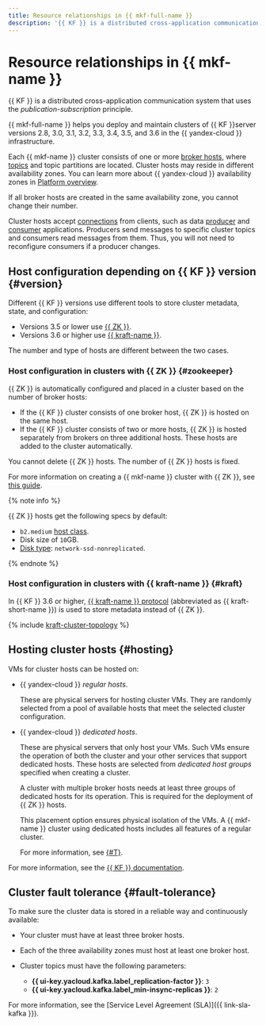 ```yaml
---
title: Resource relationships in {{ mkf-full-name }}
description: '{{ KF }} is a distributed cross-application communication system that uses the _publication-subscription_ principle. With {{ mkf-full-name }}, you can deploy and maintain clusters of {{ KF }} servers (versions 2.8, 3.0, and 3.2) in the {{ yandex-cloud }} infrastructure. Each {{ mkf-name }} cluster consists of one or more broker hosts, where topics and topic partitions are located.'
---
```


# Resource relationships in {{ mkf-name }}

{{ KF }} is a distributed cross-application communication system that uses the _publication-subscription_ principle.

{{ mkf-full-name }} helps you deploy and maintain clusters of {{ KF }}server versions 2.8, 3.0, 3.1, 3.2, 3.3, 3.4, 3.5, and 3.6 in the {{ yandex-cloud }} infrastructure.


Each {{ mkf-name }} cluster consists of one or more [broker hosts](brokers.md), where [topics](topics.md) and topic partitions are located. Cluster hosts may reside in different availability zones. You can learn more about {{ yandex-cloud }} availability zones in [Platform overview](../../overview/concepts/geo-scope.md).

If all broker hosts are created in the same availability zone, you cannot change their number.


Cluster hosts accept [connections](../operations/connect/clients.md) from clients, such as data [producer](producers-consumers.md) and [consumer](producers-consumers.md) applications. Producers send messages to specific cluster topics and consumers read messages from them. Thus, you will not need to reconfigure consumers if a producer changes.

## Host configuration depending on {{ KF }} version {#version}

Different {{ KF }} versions use different tools to store cluster metadata, state, and configuration:

* Versions 3.5 or lower use [{{ ZK }}](#zookeeper).
* Versions 3.6 or higher use [{{ kraft-name }}](#kraft).

The number and type of hosts are different between the two cases.

### Host configuration in clusters with {{ ZK }} {#zookeeper}

{{ ZK }} is automatically configured and placed in a cluster based on the number of broker hosts:

* If the {{ KF }} cluster consists of one broker host, {{ ZK }} is hosted on the same host.
* If the {{ KF }} cluster consists of two or more hosts, {{ ZK }} is hosted separately from brokers on three additional hosts. These hosts are added to the cluster automatically.

You cannot delete {{ ZK }} hosts. The number of {{ ZK }} hosts is fixed.

For more information on creating a {{ mkf-name }} cluster with {{ ZK }}, see [this guide](../operations/cluster-create.md#create-cluster).

{% note info %}

{{ ZK }} hosts get the following specs by default:

* `b2.medium` [host class](instance-types.md).
* Disk size of `10`GB.
* [Disk type](storage.md): `network-ssd-nonreplicated`.

{% endnote %}

### Host configuration in clusters with {{ kraft-name }} {#kraft}

In {{ KF }} 3.6 or higher, [{{ kraft-name }} protocol](kraft.md) (abbreviated as {{ kraft-short-name }}) is used to store metadata instead of {{ ZK }}.

{% include [kraft-cluster-topology](../../_includes/mdb/mkf/kraft-cluster-topology.md) %}

## Hosting cluster hosts {#hosting}

VMs for cluster hosts can be hosted on:
* {{ yandex-cloud }} *regular hosts*.

  These are physical servers for hosting cluster VMs. They are randomly selected from a pool of available hosts that meet the selected cluster configuration.


* {{ yandex-cloud }} *dedicated hosts*.


  These are physical servers that only host your VMs. Such VMs ensure the operation of both the cluster and your other services that support dedicated hosts. These hosts are selected from *dedicated host groups* specified when creating a cluster.

  A cluster with multiple broker hosts needs at least three groups of dedicated hosts for its operation. This is required for the deployment of {{ ZK }} hosts.

  This placement option ensures physical isolation of the VMs. A {{ mkf-name }} cluster using dedicated hosts includes all features of a regular cluster.

  For more information, see [{#T}](../../compute/concepts/dedicated-host.md).


For more information, see the [{{ KF }} documentation](https://kafka.apache.org/intro).

## Cluster fault tolerance {#fault-tolerance}

To make sure the cluster data is stored in a reliable way and continuously available:

* Your cluster must have at least three broker hosts.
* Each of the three availability zones must host at least one broker host.
* Cluster topics must have the following parameters:

    * **{{ ui-key.yacloud.kafka.label_replication-factor }}**: `3`
    * **{{ ui-key.yacloud.kafka.label_min-insync-replicas }}**: `2`

For more information, see the [Service Level Agreement (SLA)]({{ link-sla-kafka }}).
